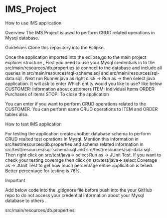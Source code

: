 # IMS_Project
How to use IMS application

Overview
The IMS Project is used to perform CRUD related operations in Mysql database.

Guidelines
Clone this repository into the Eclipse.

Once the application imported into the eclipse,go to the main project explorer structure ,
First you need to use your Mysql credentials  in to the src/main/resources/db.properties to connect to the 
database and include all queries in src/main/resources/sql-schema.sql and src/main/resources/sql-data.sql .
Next run Runner.java as right click -> Run as ->  then select java application.
It will ask to enter Which entity would you like to use? like below
CUSTOMER: Information about customers
ITEM: Individual Items
ORDER: Purchases of items
STOP: To close the application

You can enter if you want to perform CRUD operations related to the CUSTOMER.
You can perform same CRUD operations to ITEM and ORDER tables also.


How to test IMS application

For testing the application create another database schema to perform CRUD realted test oprations in Mysql.
Mention this information in   src/test/resources/db.properties and schema related information in src/test/resources/sql-schema.sql and src/test/resources/sql-data.sql .
Then right click on src/test/java->  select  Run as -> JUnit Test.
If you want to check your testing coverage then click on src/test/java->  select  Coverage as -> JUnit Test to get how much percentage entire application is tesed.
Better percentage for testing is 76%.

Important

Add below code  into the .gitignore file before push into the your GitHub repo to do not  access your credential information about your Mysql database to others .

src/main/resources/db.properties

